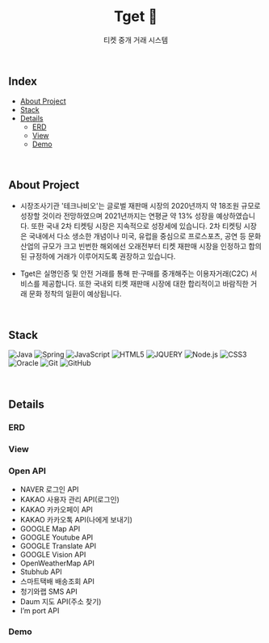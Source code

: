 <h1 align="center">Tget 🎫</h1>

<p align="center">티켓 중개 거래 시스템</p>

&nbsp;

## Index

* [About Project](#about-Project)
* [Stack](#stack)
* [Details](#details)
  * [ERD](#erd)
  * [View](#view)
  * [Demo](#demo)

&nbsp;&nbsp;&nbsp;

## About Project

- 시장조사기관 '테크나비오'는 글로벌 재판매 시장의 2020년까지 약 18조원 규모로 성장할 것이라 전망하였으며 2021년까지는 연평균 약 13% 성장을 예상하였습니다. 
또한 국내 2차 티켓팅 시장은 지속적으로 성장세에 있습니다. 2차 티켓팅 시장은 국내에서 다소 생소한 개념이나 미국, 유럽을 중심으로 프로스포츠, 공연 등 문화 산업의 규모가 크고 빈번한 해외에선 오래전부터 티켓 재판매 시장을 인정하고 합의된 규정하에 거래가 이루어지도록 권장하고 있습니다.

- Tget은 실명인증 및 안전 거래를 통해 판·구매를 중개해주는 이용자거래(C2C) 서비스를 제공합니다. 또한 국내외 티켓 재판매 시장에 대한 합리적이고 바람직한 거래 문화 정착의 일환이 예상됩니다.

&nbsp;

## Stack
![Java](https://img.shields.io/badge/Java-007396?style=flat-square&logo=java&logoColor=white)
![Spring](https://img.shields.io/badge/Spring-6DB33F?style=flat-square&logo=spring&logoColor=white)
![JavaScript](https://img.shields.io/badge/Javascript-F7DF1E?style=flat-square&logo=javascript&logoColor=black)
![HTML5](https://img.shields.io/badge/-HTML5-E34F26?style=flat-square&logo=html5&logoColor=white)
![JQUERY](https://img.shields.io/badge/jQuery-0769AD?style=flat-square&logo=jquery&logoColor=white)
![Node.js](https://img.shields.io/badge/-Nodejs-43853d?style=flat-square&logo=Node.js&logoColor=white)
![CSS3](https://img.shields.io/badge/-CSS3-1572B6?style=flat-square&logo=css3)
![Oracle](https://img.shields.io/badge/Oracle-F80000?style=flat-square&logo=oracle&logoColor=white)
![Git](https://img.shields.io/badge/Git-F05032?style=flat-square&logo=git&logoColor=white)
![GitHub](https://img.shields.io/badge/Github-181717?style=flat-square&logo=github&logoColor=white)

&nbsp;

## Details

### ERD

### View

### Open API
*	NAVER 로그인 API
*	KAKAO 사용자 관리 API(로그인)
*	KAKAO 카카오페이 API 
*	KAKAO 카카오톡 API(나에게 보내기)
*	GOOGLE Map API 
*	GOOGLE Youtube API 
*	GOOGLE Translate API 
*	GOOGLE Vision API
*	OpenWeatherMap API
*	Stubhub API 
*	스마트택배 배송조회 API
*	청기와랩 SMS API
*	Daum 지도 API(주소 찾기)
*	I’m port API

### Demo


